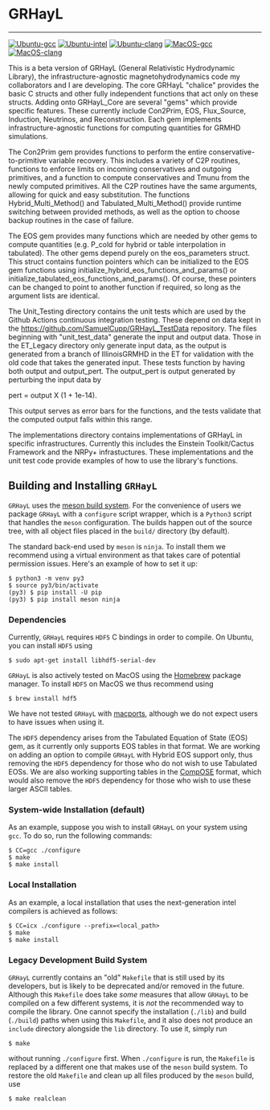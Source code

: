 # GRHayL

---

[![Ubuntu-gcc](https://github.com/SamuelCupp/GRHayL_beta/actions/workflows/github-actions-Ubuntu-gcc.yml/badge.svg)](https://github.com/SamuelCupp/GRHayL_beta/actions/workflows/github-actions-Ubuntu-gcc.yml)
[![Ubuntu-intel](https://github.com/SamuelCupp/GRHayL_beta/actions/workflows/github-actions-Ubuntu-intel.yml/badge.svg)](https://github.com/SamuelCupp/GRHayL_beta/actions/workflows/github-actions-Ubuntu-intel.yml)
[![Ubuntu-clang](https://github.com/SamuelCupp/GRHayL_beta/actions/workflows/github-actions-Ubuntu-clang.yml/badge.svg)](https://github.com/SamuelCupp/GRHayL_beta/actions/workflows/github-actions-Ubuntu-clang.yml)
[![MacOS-gcc](https://github.com/SamuelCupp/GRHayL_beta/actions/workflows/github-actions-MacOS-gcc.yml/badge.svg)](https://github.com/SamuelCupp/GRHayL_beta/actions/workflows/github-actions-MacOS-gcc.yml)
[![MacOS-clang](https://github.com/SamuelCupp/GRHayL_beta/actions/workflows/github-actions-MacOS-clang.yml/badge.svg)](https://github.com/SamuelCupp/GRHayL_beta/actions/workflows/github-actions-MacOS-clang.yml)
<!--- [![codecov](https://codecov.io/gh/SamuelCupp/GRHayL_beta/branch/main/graph/badge.svg)](https://codecov.io/gh/SamuelCupp/GRHayL_beta) -->

This is a beta version of GRHayL (General Relativistic Hydrodynamic Library),
the infrastructure-agnostic magnetohydrodynamics code my collaborators and I are
developing. The core GRHayL "chalice" provides the basic C structs and other fully
independent functions that act only on these structs. Adding onto GRHayL_Core are
several "gems" which provide specific features. These currently include Con2Prim,
EOS, Flux_Source, Induction, Neutrinos, and Reconstruction. Each gem implements
infrastructure-agnostic functions for computing quantities for GRMHD simulations.

The Con2Prim gem provides functions to perform the entire conservative-to-primitive
variable recovery. This includes a variety of C2P routines, functions to enforce
limits on incoming conservatives and outgoing primitives, and a function to compute
conservatives and Tmunu from the newly computed primitives. All the C2P routines have the
same arguments, allowing for quick and easy substitution. The functions
Hybrid_Multi_Method() and Tabulated_Multi_Method() provide runtime switching between
provided methods, as well as the option to choose backup routines in the case of failure.

The EOS gem provides many functions which are needed by other gems to compute quantities
(e.g. P_cold for hybrid or table interpolation in tabulated). The other gems depend purely
on the eos_parameters struct. This struct contains function pointers which can be initialized
to the EOS gem functions using initialize_hybrid_eos_functions_and_params() or
initialize_tabulated_eos_functions_and_params(). Of course, these pointers can be changed to
point to another function if required, so long as the argument lists are identical.

The Unit_Testing directory contains the unit tests which are used by the Github Actions continuous
integration testing. These depend on data kept in the https://github.com/SamuelCupp/GRHayL_TestData
repository. The files beginning with "unit_test_data" generate the input and output data. Those
in the ET_Legacy directory only generate input data, as the output is generated from a branch of
IllinoisGRMHD in the ET for validation with the old code that takes the generated input. These
tests function by having both output and output_pert. The output_pert is output generated by perturbing
the input data by

pert = output X (1 + 1e-14).

This output serves as error bars for the functions, and the tests validate that the computed output falls
within this range.

The implementations directory contains implementations of GRHayL in specific infrastructures.
Currently this includes the Einstein Toolkit/Cactus Framework and the NRPy+ infrastuctures.
These implementations and the unit test code provide examples of how to use the library's
functions.

## Building and Installing `GRHayL`

`GRHayL` uses the [meson build system](https://mesonbuild.com). For the
convenience of users we package `GRHayL` with a `configure` script wrapper,
which is a `Python3` script that handles the `meson` configuration. The builds
happen out of the source tree, with all object files placed in the `build/`
directory (by default).

The standard back-end used by `meson` is `ninja`. To install them we recommend
using a virtual environment as that takes care of potential permission issues.
Here's an example of how to set it up:

```shell
$ python3 -m venv py3
$ source py3/bin/activate
(py3) $ pip install -U pip
(py3) $ pip install meson ninja
```

### Dependencies

Currently, `GRHayL` requires `HDF5` C bindings in order to compile. On Ubuntu,
you can install `HDF5` using

```shell
$ sudo apt-get install libhdf5-serial-dev
```

`GRHayL` is also actively tested on MacOS using the [Homebrew](https://brew.sh/)
package manager. To install `HDF5` on MacOS we thus recommend using

```shell
$ brew install hdf5
```

We have not tested `GRHayL` with [macports](https://www.macports.org/), although
we do not expect users to have issues when using it.

The `HDF5` dependency arises from the Tabulated Equation of State (EOS) gem, as
it currently only supports EOS tables in that format. We are working on adding
an option to compile `GRHayL` with Hybrid EOS support only, thus removing the
`HDF5` dependency for those who do not wish to use Tabulated EOSs. We are also
working supporting tables in the [CompOSE](https://compose.obspm.fr/table)
format, which would also remove the `HDF5` dependency for those who wish to use
these larger ASCII tables.

### System-wide Installation (default)

As an example, suppose you wish to install `GRHayL` on your system using
`gcc`. To do so, run the following commands:

```shell
$ CC=gcc ./configure
$ make
$ make install
```

### Local Installation

As an example, a local installation that uses the next-generation intel
compilers is achieved as follows:

```shell
$ CC=icx ./configure --prefix=<local_path>
$ make
$ make install
```

### Legacy Development Build System

`GRHayL` currently contains an "old" `Makefile` that is still used by its
developers, but is likely to be deprecated and/or removed in the
future. Although this `Makefile` does take *some* measures that allow `GRHayL`
to be compiled on a few different systems, it is *not* the recommended way to
compile the library. One cannot specify the installation (`./lib`) and build
(`./build`) paths when using this `Makefile`, and it also does not produce an
`include` directory alongside the `lib` directory. To use it, simply run

```shell
$ make
```

without running `./configure` first. When `./configure` is run, the `Makefile`
is replaced by a different one that makes use of the `meson` build system. To
restore the old `Makefile` and clean up all files produced by the `meson` build,
use

```shell
$ make realclean
```

